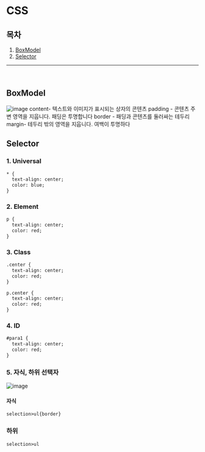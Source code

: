 # CSS

## 목차
1. [BoxModel](#boxmodel)
2. [Selector](#selector)
----

</br>

## BoxModel
![image](https://github.com/SeokJuGo/SSAFY_TIL/assets/116260619/816f38ed-9343-4e48-b8df-c5cf0895fdbe)
content- 텍스트와 이미지가 표시되는 상자의 콘텐츠
padding - 콘텐츠 주변 영역을 지웁니다. 패딩은 투명합니다
border - 패딩과 콘텐츠를 둘러싸는 테두리
margin- 테두리 밖의 영역을 지웁니다. 여백이 투명하다

## Selector

### 1. Universal
```html
* {
  text-align: center;
  color: blue;
}
```
### 2. Element
```html
p {
  text-align: center;
  color: red;
}
```
### 3. Class
```html
.center {
  text-align: center;
  color: red;
}
```
```html
p.center {
  text-align: center;
  color: red;
}
```
### 4. ID
```html
#para1 {
  text-align: center;
  color: red;
}
```

### 5. 자식, 하위 선택자
![image](https://github.com/SeokJuGo/SSAFY_TIL/assets/116260619/18b4fc87-b04a-4e9f-865f-72c958d80cf4)
#### 자식
```html
selection>ul{border}
```
### 하위
```html
selection>ul
```

```

```

